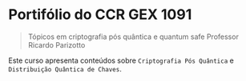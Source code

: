 # Portifólio do CCR GEX 1091

> Tópicos em criptografia pós quântica e quantum safe
> Professor Ricardo Parizotto

Este curso apresenta conteúdos sobre `Criptografia Pós Quântica` e `Distribuição Quântica de Chaves`.